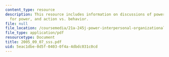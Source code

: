 ```yaml
---
content_type: resource
description: This resource includes information on discussions of power, resources
  for power, and action vs. behavior.
file: null
file_location: /coursemedia/21a-245j-power-interpersonal-organizational-and-global-dimensions-fall-2005/5eac1dbe0d5f04030f4a4dbdc031c0cd_2005_09_07_sss.pdf
file_type: application/pdf
resourcetype: Document
title: 2005_09_07_sss.pdf
uid: 5eac1dbe-0d5f-0403-0f4a-4dbdc031c0cd
---
```

